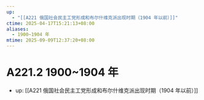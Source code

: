 ```yaml
---
up:
  - "[[A221 俄国社会民主工党形成和布尔什维克派出现时期（1904 年以前）]]"
ctime: 2025-04-17T15:21:13+08:00
aliases:
  - 1900~1904 年
mtime: 2025-09-09T12:37:20+08:00
---
```


# A221.2 1900~1904 年

- up: [[A221 俄国社会民主工党形成和布尔什维克派出现时期（1904 年以前）]]
